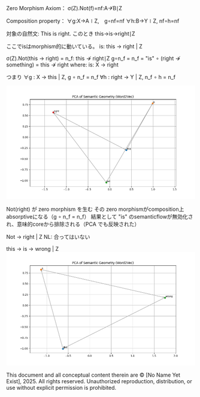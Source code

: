 Zero Morphism Axiom： 
σ(Z).Not(f)=nf:A↛B∣Z

Composition property： 
∀g:X→A∣Z,　g∘nf=nf 
∀h:B→Y∣Z, nf​∘h=nf​

対象の自然文: This is right.
このとき this→is→right∣Z

ここでisはmorphism的に動いている。
is: this → right | Z

σ(Z).Not(this → right) = n_f​: this ↛ right∣Z
g∘n_f​ = n_f
​= "is" ∘ (right ↛ something) 
= this ↛ right where: is: X → right

つまり 
∀g : X → this | Z, g ∘ n_f = n_f 
∀h : right → Y | Z, n_f ∘ h = n_f


![alt text](https://github.com/No-Name-Yet-Exist/Conceptual-Topology/blob/main/releases/resources/meaning-circulates/this-is-not-right.png?raw=true)


Not(right) が zero morphism を生む
その zero morphismがcomposition上absorptiveになる（g ∘ n_f = n_f）
結果として "is" のsemanticflowが無効化され、意味的coreから排除される（PCA でも反映された）

Not → right | Z
NL: 合ってはいない


this → is → wrong | Z
![alt text](https://github.com/No-Name-Yet-Exist/Conceptual-Topology/blob/main/releases/resources/meaning-circulates/this-is-wrong.png?raw=true)


This document and all conceptual content therein are © [No Name Yet Exist], 2025. All rights reserved. Unauthorized reproduction, distribution, or use without explicit permission is prohibited.
